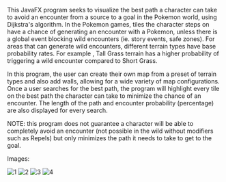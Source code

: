 This JavaFX program seeks to visualize the best path a character can take to avoid an encounter from a source to a goal in the Pokemon world, using Dijkstra's algorithm.
In the Pokemon games, tiles the character steps on have a chance of generating an encounter with a Pokemon, unless there is a global event blocking wild encounters 
(ie. story events, safe zones). For areas that can generate wild encounters, different terrain types have base probability rates. For example , Tall Grass terrain has a higher probability of triggering a wild encounter compared to Short Grass. 

In this program, the user can create their own map from a preset of terrain types and also add walls, allowing for a wide variety of map configurations.
Once a user searches for the best path, the program will highlight every tile on the best path the character can take to minimize the chance of an encounter. 
The length of the path and encounter probability (percentage) are also displayed for every search.

NOTE: this program does not guarantee a character will be able to completely avoid an encounter (not possible in the wild without modifiers such as Repels) but only minimizes the path it needs to take to get to the goal. 

Images:

![1](https://user-images.githubusercontent.com/22176656/182719131-0a1fdf2c-cc15-4b47-9e1d-46f8c5ce2b02.png)
![2](https://user-images.githubusercontent.com/22176656/182719133-1b262395-be72-441b-81ee-37ef9160a980.png)
![3](https://user-images.githubusercontent.com/22176656/182719136-acb59bba-5705-49f7-be7c-fa91a507787b.png)
![4](https://user-images.githubusercontent.com/22176656/182719140-b5d7424c-9fe0-4721-bbb4-1e8845e673fa.png)
